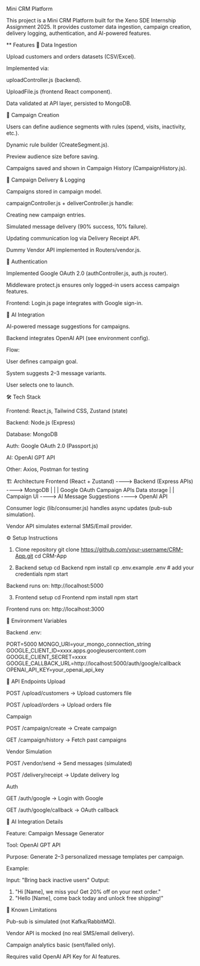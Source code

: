  Mini CRM Platform

This project is a Mini CRM Platform built for the Xeno SDE Internship Assignment 2025.
It provides customer data ingestion, campaign creation, delivery logging, authentication, and AI-powered features.

** Features
🔹 Data Ingestion

Upload customers and orders datasets (CSV/Excel).

Implemented via:

uploadController.js (backend).

UploadFile.js (frontend React component).

Data validated at API layer, persisted to MongoDB.

🔹 Campaign Creation

Users can define audience segments with rules (spend, visits, inactivity, etc.).

Dynamic rule builder (CreateSegment.js).

Preview audience size before saving.

Campaigns saved and shown in Campaign History (CampaignHistory.js).

🔹 Campaign Delivery & Logging

Campaigns stored in campaign model.

campaignController.js + deliverController.js handle:

Creating new campaign entries.

Simulated message delivery (90% success, 10% failure).

Updating communication log via Delivery Receipt API.

Dummy Vendor API implemented in Routers/vendor.js.

🔹 Authentication

Implemented Google OAuth 2.0 (authController.js, auth.js router).

Middleware protect.js ensures only logged-in users access campaign features.

Frontend: Login.js page integrates with Google sign-in.

🔹 AI Integration

AI-powered message suggestions for campaigns.

Backend integrates OpenAI API (see environment config).

Flow:

User defines campaign goal.

System suggests 2–3 message variants.

User selects one to launch.

🛠 Tech Stack

Frontend: React.js, Tailwind CSS, Zustand (state)

Backend: Node.js (Express)

Database: MongoDB

Auth: Google OAuth 2.0 (Passport.js)

AI: OpenAI GPT API

Other: Axios, Postman for testing

🏗 Architecture
Frontend (React + Zustand) ----> Backend (Express APIs) ----> MongoDB
       |                                |                       |
   Google OAuth                   Campaign APIs            Data storage
       |                                |
   Campaign UI ----> AI Message Suggestions ----> OpenAI API


Consumer logic (lib/consumer.js) handles async updates (pub-sub simulation).

Vendor API simulates external SMS/Email provider.

⚙️ Setup Instructions
1. Clone repository
git clone https://github.com/your-username/CRM-App.git
cd CRM-App

2. Backend setup
cd Backend
npm install
cp .env.example .env   # add your credentials
npm start


Backend runs on: http://localhost:5000

3. Frontend setup
cd Frontend
npm install
npm start


Frontend runs on: http://localhost:3000

🔑 Environment Variables

Backend .env:

PORT=5000
MONGO_URI=your_mongo_connection_string
GOOGLE_CLIENT_ID=xxxx.apps.googleusercontent.com
GOOGLE_CLIENT_SECRET=xxxx
GOOGLE_CALLBACK_URL=http://localhost:5000/auth/google/callback
OPENAI_API_KEY=your_openai_api_key

📡 API Endpoints
Upload

POST /upload/customers → Upload customers file

POST /upload/orders → Upload orders file

Campaign

POST /campaign/create → Create campaign

GET /campaign/history → Fetch past campaigns

Vendor Simulation

POST /vendor/send → Send messages (simulated)

POST /delivery/receipt → Update delivery log

Auth

GET /auth/google → Login with Google

GET /auth/google/callback → OAuth callback

🧠 AI Integration Details

Feature: Campaign Message Generator

Tool: OpenAI GPT API

Purpose: Generate 2–3 personalized message templates per campaign.

Example:

Input: "Bring back inactive users"
Output:
1. "Hi [Name], we miss you! Get 20% off on your next order."
2. "Hello [Name], come back today and unlock free shipping!"

📜 Known Limitations

Pub-sub is simulated (not Kafka/RabbitMQ).

Vendor API is mocked (no real SMS/email delivery).

Campaign analytics basic (sent/failed only).

Requires valid OpenAI API Key for AI features.
